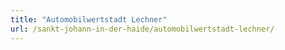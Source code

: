 ```yaml
---
title: "Automobilwertstadt Lechner"
url: /sankt-johann-in-der-haide/automobilwertstadt-lechner/
---
```

